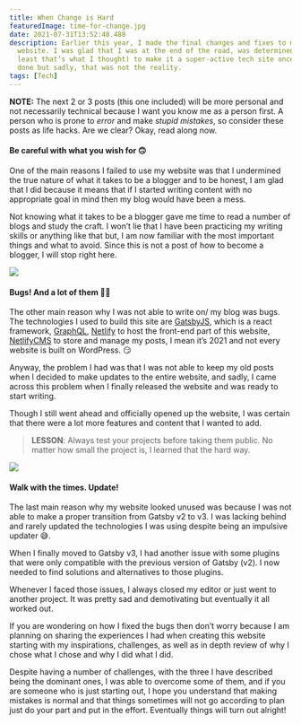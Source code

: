 ```yaml
---
title: When Change is Hard
featuredImage: time-for-change.jpg
date: 2021-07-31T13:52:48.488
description: Earlier this year, I made the final changes and fixes to my
  website. I was glad that I was at the end of the road, was determined (at
  least that’s what I thought) to make it a super-active tech site once it was
  done but sadly, that was not the reality.
tags: [Tech]
---
```


**NOTE:** The next 2 or 3 posts (this one included) will be more personal and not necessarily technical because I want you know me as a person first. A person who is prone to _error_ and make _stupid mistakes_, so consider these posts as life hacks. Are we clear? Okay, read along now.

#### Be careful with what you wish for 🙃

One of the main reasons I failed to use my website was that I undermined the true nature of what it takes to be a blogger and to be honest, I am glad that I did because it means that if I started writing content with no appropriate goal in mind then my blog would have been a mess.

Not knowing what it takes to be a blogger gave me time to read a number of blogs and study the craft. I won’t lie that I have been practicing my writing skills or anything like that but, I am now familiar with the most important things and what to avoid. Since this is not a post of how to become a blogger, I will stop right here.

![](truly-struggles.png)

#### Bugs! And a lot of them 🤦‍♂️

The other main reason why I was not able to write on/ my blog was bugs. The technologies I used to build this site are <a href=”https://gatsbjs.org” target=”_blank”>GatsbyJS</a>, which is a react framework, <a href=”https://graphql.org” target=”_blank”>GraphQL</a>, <a href=”https://netlify.com” target=”_blank”>Netlify</a> to host the front-end part of this website, <a href=”https://netlifycms.org” target=”_blank”>NetlifyCMS</a> to store and manage my posts, I mean it’s 2021 and not every website is built on WordPress. 😏

Anyway, the problem I had was that I was not able to keep my old posts when I decided to make updates to the entire website, and sadly, I came across this problem when I finally released the website and was ready to start writing.

Though I still went ahead and officially opened up the website, I was certain that there were a lot more features and content that I wanted to add.

> **LESSON**: Always test your projects before taking them public. No matter how small the project is, I learned that the hard way.

![](test-your-code.png)

#### Walk with the times. Update!

The last main reason why my website looked unused was because I was not able to make a proper transition from Gatsby v2 to v3. I was lacking behind and rarely updated the technologies I was using despite being an impulsive updater 😅.

When I finally moved to Gatsby v3, I had another issue with some plugins that were only compatible with the previous version of Gatsby (v2). I now needed to find solutions and alternatives to those plugins.

Whenever I faced those issues, I always closed my editor or just went to another project. It was pretty sad and demotivating but eventually it all worked out.

If you are wondering on how I fixed the bugs then don’t worry because I am planning on sharing the experiences I had when creating this website starting with my inspirations, challenges, as well as in depth review of why I chose what I chose and why I did what I did.

Despite having a number of challenges, with the three I have described being the dominant ones, I was able to overcome some of them, and if you are someone who is just starting out, I hope you understand that making mistakes is normal and that things sometimes will not go according to plan just do your part and put in the effort. Eventually things will turn out alright!
